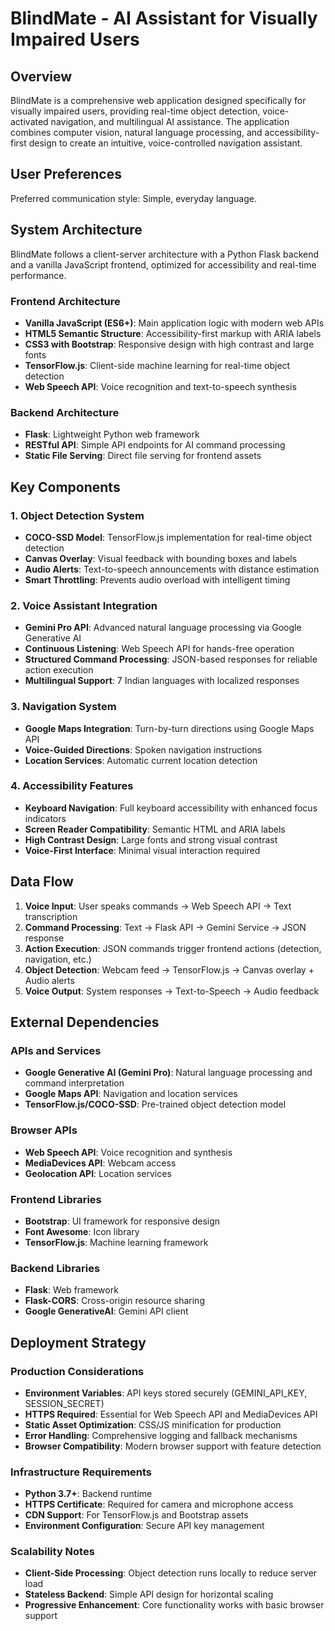 # BlindMate - AI Assistant for Visually Impaired Users

## Overview

BlindMate is a comprehensive web application designed specifically for visually impaired users, providing real-time object detection, voice-activated navigation, and multilingual AI assistance. The application combines computer vision, natural language processing, and accessibility-first design to create an intuitive, voice-controlled navigation assistant.

## User Preferences

Preferred communication style: Simple, everyday language.

## System Architecture

BlindMate follows a client-server architecture with a Python Flask backend and a vanilla JavaScript frontend, optimized for accessibility and real-time performance.

### Frontend Architecture
- **Vanilla JavaScript (ES6+)**: Main application logic with modern web APIs
- **HTML5 Semantic Structure**: Accessibility-first markup with ARIA labels
- **CSS3 with Bootstrap**: Responsive design with high contrast and large fonts
- **TensorFlow.js**: Client-side machine learning for real-time object detection
- **Web Speech API**: Voice recognition and text-to-speech synthesis

### Backend Architecture
- **Flask**: Lightweight Python web framework
- **RESTful API**: Simple API endpoints for AI command processing
- **Static File Serving**: Direct file serving for frontend assets

## Key Components

### 1. Object Detection System
- **COCO-SSD Model**: TensorFlow.js implementation for real-time object detection
- **Canvas Overlay**: Visual feedback with bounding boxes and labels
- **Audio Alerts**: Text-to-speech announcements with distance estimation
- **Smart Throttling**: Prevents audio overload with intelligent timing

### 2. Voice Assistant Integration
- **Gemini Pro API**: Advanced natural language processing via Google Generative AI
- **Continuous Listening**: Web Speech API for hands-free operation
- **Structured Command Processing**: JSON-based responses for reliable action execution
- **Multilingual Support**: 7 Indian languages with localized responses

### 3. Navigation System
- **Google Maps Integration**: Turn-by-turn directions using Google Maps API
- **Voice-Guided Directions**: Spoken navigation instructions
- **Location Services**: Automatic current location detection

### 4. Accessibility Features
- **Keyboard Navigation**: Full keyboard accessibility with enhanced focus indicators
- **Screen Reader Compatibility**: Semantic HTML and ARIA labels
- **High Contrast Design**: Large fonts and strong visual contrast
- **Voice-First Interface**: Minimal visual interaction required

## Data Flow

1. **Voice Input**: User speaks commands → Web Speech API → Text transcription
2. **Command Processing**: Text → Flask API → Gemini Service → JSON response
3. **Action Execution**: JSON commands trigger frontend actions (detection, navigation, etc.)
4. **Object Detection**: Webcam feed → TensorFlow.js → Canvas overlay + Audio alerts
5. **Voice Output**: System responses → Text-to-Speech → Audio feedback

## External Dependencies

### APIs and Services
- **Google Generative AI (Gemini Pro)**: Natural language processing and command interpretation
- **Google Maps API**: Navigation and location services
- **TensorFlow.js/COCO-SSD**: Pre-trained object detection model

### Browser APIs
- **Web Speech API**: Voice recognition and synthesis
- **MediaDevices API**: Webcam access
- **Geolocation API**: Location services

### Frontend Libraries
- **Bootstrap**: UI framework for responsive design
- **Font Awesome**: Icon library
- **TensorFlow.js**: Machine learning framework

### Backend Libraries
- **Flask**: Web framework
- **Flask-CORS**: Cross-origin resource sharing
- **Google GenerativeAI**: Gemini API client

## Deployment Strategy

### Production Considerations
- **Environment Variables**: API keys stored securely (GEMINI_API_KEY, SESSION_SECRET)
- **HTTPS Required**: Essential for Web Speech API and MediaDevices API
- **Static Asset Optimization**: CSS/JS minification for production
- **Error Handling**: Comprehensive logging and fallback mechanisms
- **Browser Compatibility**: Modern browser support with feature detection

### Infrastructure Requirements
- **Python 3.7+**: Backend runtime
- **HTTPS Certificate**: Required for camera and microphone access
- **CDN Support**: For TensorFlow.js and Bootstrap assets
- **Environment Configuration**: Secure API key management

### Scalability Notes
- **Client-Side Processing**: Object detection runs locally to reduce server load
- **Stateless Backend**: Simple API design for horizontal scaling
- **Progressive Enhancement**: Core functionality works with basic browser support